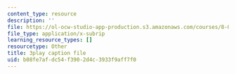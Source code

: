 ```yaml
---
content_type: resource
description: ''
file: https://ol-ocw-studio-app-production.s3.amazonaws.com/courses/8-01sc-classical-mechanics-fall-2016/b08fe7afdc54f3902d4c3933f9aff7f0_oQqskrRWGco.srt
file_type: application/x-subrip
learning_resource_types: []
resourcetype: Other
title: 3play caption file
uid: b08fe7af-dc54-f390-2d4c-3933f9aff7f0
---
```

